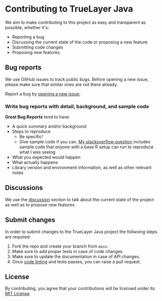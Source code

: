 # Contributing to TrueLayer Java
We aim to make contributing to this project as easy and transparent as possible, whether it's:

- Reporting a bug
- Discussing the current state of the code or proposing a new feature
- Submitting code changes
- Proposing new features

## Bug reports
We use GitHub issues to track public bugs. Before opening a new issue, please make 
sure that similar ones are not there already.

Report a bug by [opening a new issue](https://github.com/TrueLayer/truelayer-java/issues/new); 

### Write bug reports with detail, background, and sample code

**Great Bug Reports** tend to have:

- A quick summary and/or background
- Steps to reproduce
  - Be specific!
  - Give sample code if you can. [My stackoverflow question](http://stackoverflow.com/q/12488905/180626) includes sample code that *anyone* with a base R setup can run to reproduce what I was seeing
- What you expected would happen
- What actually happens
- Library version and environment information, as well as other relevant notes

## Discussions
We use the [discussion](https://github.com/TrueLayer/truelayer-java/discussions) section to talk about the current state of the project as well as 
to propose new features.

## Submit changes

In order to submit changes to the TrueLayer Java project the follwoing steps are required: 

1. Fork the repo and create your branch from `main`.
2. Make sure to add proper tests in case of code changes. 
3. Make sure to update the documentation in case of API changes.
4. Once [code linting](https://github.com/TrueLayer/truelayer-java#code-linting) and tests passes, you can raise a pull request. 

## License
By contributing, you agree that your contributions will be licensed under its [MIT License](./LICENSE).
